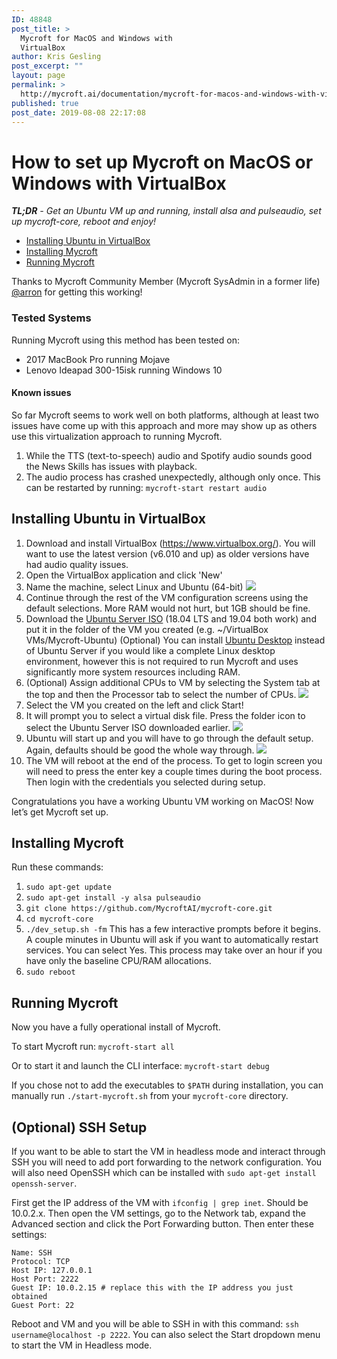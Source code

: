 ```yaml
---
ID: 48848
post_title: >
  Mycroft for MacOS and Windows with
  VirtualBox
author: Kris Gesling
post_excerpt: ""
layout: page
permalink: >
  http://mycroft.ai/documentation/mycroft-for-macos-and-windows-with-virtualbox/
published: true
post_date: 2019-08-08 22:17:08
---
```

# How to set up Mycroft on MacOS or Windows with VirtualBox

_**TL;DR** - Get an Ubuntu VM up and running, install alsa and pulseaudio, set up mycroft-core, reboot and enjoy!_

- [Installing Ubuntu in VirtualBox](#installing-ubuntu-in-virtualbox)
- [Installing Mycroft](#installing-mycroft)
- [Running Mycroft](#running-mycroft)

Thanks to Mycroft Community Member (Mycroft SysAdmin in a former life) [@arron](https://github.com/aatchison) for getting this working!


### Tested Systems

Running Mycroft using this method has been tested on: 
- 2017 MacBook Pro running Mojave 
- Lenovo Ideapad 300-15isk running Windows 10

#### Known issues
So far Mycroft seems to work well on both platforms, although at least two issues have come up with this approach and more may show up as others use this virtualization approach to running Mycroft. 

1. While the TTS (text-to-speech) audio and Spotify audio sounds good the News Skills has issues with playback. 
2. The audio process has crashed unexpectedly, although only once. This can be restarted by running: `mycroft-start restart audio`

## Installing Ubuntu in VirtualBox

1. Download and install VirtualBox (https://www.virtualbox.org/). You will want to use the latest version (v6.010 and up) as older versions have had audio quality issues.
3. Open the VirtualBox application and click 'New'
4. Name the machine, select Linux and Ubuntu (64-bit)
  ![](https://mycroft.ai/wp-content/uploads/2019/08/VB-Screenshot-1.jpg)
4. Continue through the rest of the VM configuration screens using the default selections. More RAM would not hurt, but 1GB should be fine. 
5. Download the [Ubuntu Server ISO](https://ubuntu.com/download/server) (18.04 LTS and 19.04 both work) and put it in the folder of the VM you created (e.g. ~/VirtualBox VMs/Mycroft-Ubuntu)
(Optional) You can install [Ubuntu Desktop](https://ubuntu.com/download/desktop) instead of Ubuntu Server if you would like a complete Linux desktop environment, however this is not required to run Mycroft and uses significantly more system resources including RAM.
6. (Optional) Assign additional CPUs to VM by selecting the System tab at the top and then the Processor tab to select the number of CPUs.
![](https://mycroft.ai/wp-content/uploads/2019/08/VB-Screenshot-2.jpg)
7. Select the VM you created on the left and click Start!
8. It will prompt you to select a virtual disk file. Press the folder icon to select the Ubuntu Server ISO downloaded earlier.
![](https://mycroft.ai/wp-content/uploads/2019/08/VB-Screenshot-3.jpg)
9. Ubuntu will start up and you will have to go through the default setup. Again, defaults should be good the whole way through. 
![](https://mycroft.ai/wp-content/uploads/2019/08/VB-Screenshot-4.jpg)
10. The VM will reboot at the end of the process. To get to login screen you will need to press the enter key a couple times during the boot process. Then login with the credentials you selected during setup.


Congratulations you have a working Ubuntu VM working on MacOS! Now let’s get Mycroft set up. 


## Installing Mycroft
Run these commands:

1. `sudo apt-get update`
2. `sudo apt-get install -y alsa pulseaudio`
3. `git clone https://github.com/MycroftAI/mycroft-core.git`
4. `cd mycroft-core`
5. `./dev_setup.sh -fm`
This has a few interactive prompts before it begins. A couple minutes in Ubuntu will ask if you want to automatically restart services. You can select Yes. This process may take over an hour if you have only the baseline CPU/RAM allocations.
6. `sudo reboot`

## Running Mycroft
Now you have a fully operational install of Mycroft.

To start Mycroft run:
`mycroft-start all`

Or to start it and launch the CLI interface:
`mycroft-start debug`

If you chose not to add the executables to `$PATH` during installation, you can manually run `./start-mycroft.sh` from your `mycroft-core` directory.

## (Optional) SSH Setup
If you want to be able to start the VM in headless mode and interact through SSH you will need to add port forwarding to the network configuration. You will also need OpenSSH which can be installed with `sudo apt-get install openssh-server`.

First get the IP address of the VM with `ifconfig | grep inet`. Should be 10.0.2.x. Then open the VM settings, go to the Network tab, expand the Advanced section and click the Port Forwarding button. Then enter these settings:

```
Name: SSH
Protocol: TCP
Host IP: 127.0.0.1
Host Port: 2222
Guest IP: 10.0.2.15 # replace this with the IP address you just obtained
Guest Port: 22
```

Reboot and VM and you will be able to SSH in with this command: `ssh username@localhost -p 2222`. You can also select the Start dropdown menu to start the VM in Headless mode.